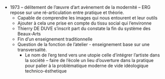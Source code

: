 - 1973 – délitement de l’œuvre d’art avènement de la modernité – ERG repose sur une ré-articulation entre pratique et théorie.
	- Capable de comprendre les images qui nous entourent et leur outils
	- Ajouter à cela une prise en compte du tissu social qui l’environne
	- Thierry DE DUVE s’inscrit part du constate la fin du système des Beaux-Arts
	- Fin d’un enseignement traditionnelle
	- Question de la fonction de l’atelier - enseignement base sur une transversalité.
		- Le nom de l’erg tend vers une utopie celle d’intégrer l’artiste dans la société – faire de l’école un lieu d’ouverture dans la pratique pour palier à la problématique moderne de vide idéologique technico-ésthetique